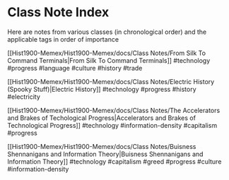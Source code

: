 # Class Note Index

Here are notes from various classes (in chronological order) 
and the applicable tags in order of importance

[[Hist1900-Memex/Hist1900-Memex/docs/Class Notes/From Silk To Command Terminals|From Silk To Command Terminals]]
	#technology #progress #language  #culture #history #trade

[[Hist1900-Memex/Hist1900-Memex/docs/Class Notes/Electric History (Spooky Stuff)|Electric History]]
#technology #progress #history #electricity

[[Hist1900-Memex/Hist1900-Memex/docs/Class Notes/The Accelerators and Brakes of Techological Progress|Accelerators and Brakes of Technological Progress]]
#technology #information-density #capitalism #progress 

[[Hist1900-Memex/Hist1900-Memex/docs/Class Notes/Buisness Shennanigans and Information Theory|Buisness Shennanigans and Information Theory]]
#technology #capitalism #greed #progress #culture #information-density 